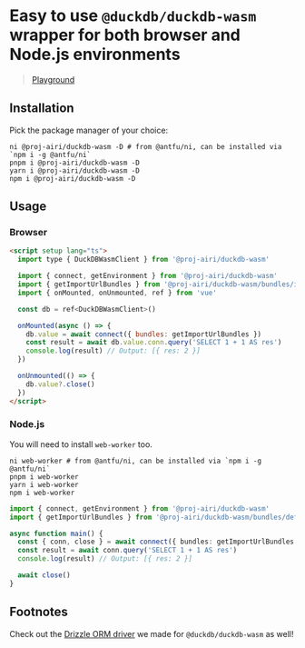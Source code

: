 # Easy to use `@duckdb/duckdb-wasm` wrapper for both browser and Node.js environments

> [Playground](https://drizzle-orm-duckdb-wasm.netlify.app/)

## Installation

Pick the package manager of your choice:

```shell
ni @proj-airi/duckdb-wasm -D # from @antfu/ni, can be installed via `npm i -g @antfu/ni`
pnpm i @proj-airi/duckdb-wasm -D
yarn i @proj-airi/duckdb-wasm -D
npm i @proj-airi/duckdb-wasm -D
```

## Usage

### Browser

```html
<script setup lang="ts">
  import type { DuckDBWasmClient } from '@proj-airi/duckdb-wasm'

  import { connect, getEnvironment } from '@proj-airi/duckdb-wasm'
  import { getImportUrlBundles } from '@proj-airi/duckdb-wasm/bundles/import-url-browser'
  import { onMounted, onUnmounted, ref } from 'vue'

  const db = ref<DuckDBWasmClient>()

  onMounted(async () => {
    db.value = await connect({ bundles: getImportUrlBundles })
    const result = await db.value.conn.query('SELECT 1 + 1 AS res')
    console.log(result) // Output: [{ res: 2 }]
  })

  onUnmounted(() => {
    db.value?.close()
  })
</script>
```

### Node.js

You will need to install `web-worker` too.

```shell
ni web-worker # from @antfu/ni, can be installed via `npm i -g @antfu/ni`
pnpm i web-worker
yarn i web-worker
npm i web-worker
```

```typescript
import { connect, getEnvironment } from '@proj-airi/duckdb-wasm'
import { getImportUrlBundles } from '@proj-airi/duckdb-wasm/bundles/default-node'

async function main() {
  const { conn, close } = await connect({ bundles: getImportUrlBundles })
  const result = await conn.query('SELECT 1 + 1 AS res')
  console.log(result) // Output: [{ res: 2 }]

  await close()
}
```

## Footnotes

Check out the [Drizzle ORM driver](https://github.com/proj-airi/duckdb-wasm/blob/main/packages/drizzle-duckdb-wasm/README.md) we made for `@duckdb/duckdb-wasm` as well!

